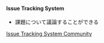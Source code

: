 #### Issue Tracking System
- 課題について議論することができる

[Issue Tracking System Community](./resources/issuescomment.png)
